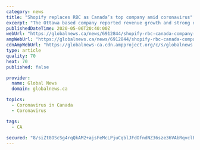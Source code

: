 ```yaml
---
category: news
title: "Shopify replaces RBC as Canada’s top company amid coronavirus"
excerpt: "The Ottawa based company reported revenue growth and strong demand for its services, thanks in part to a boom in online shopping while Canadians practice physical distancing."
publishedDateTime: 2020-05-06T20:40:00Z
webUrl: "https://globalnews.ca/news/6912844/shopify-rbc-canada-company-coronavirus/"
ampWebUrl: "https://globalnews.ca/news/6912844/shopify-rbc-canada-company-coronavirus/amp/"
cdnAmpWebUrl: "https://globalnews-ca.cdn.ampproject.org/c/s/globalnews.ca/news/6912844/shopify-rbc-canada-company-coronavirus/amp/"
type: article
quality: 70
heat: 70
published: false

provider:
  name: Global News
  domain: globalnews.ca

topics:
  - Coronavirus in Canada
  - Coronavirus

tags:
  - CA

secured: "8/siZt8OScSg4rqQkAM2+ajsFeMcLPjuCqblJFdOfndNZ36sze36VAbRqvclEqmM1FhmAHhXti7E3O2THZgLJGCA/ECSzjlFkebxGzcV6hiHNdSXH2bKKbnpFgPHag+kRejNAU6IDCk5+Vedh45RULI2R/+1bSXZXE6eaCABTEzbvEyzzQRfHFQ/vAhR3z204ZjkIzLcW3LVfcLmVabQNMD3p6u2KqCFTSQhnBAmKq5GqJjyviy1h0/hbgrbJGwuCFQa/f9xwv0lZkCUaWHeIUBezg7UcuLFxxRP72JruACT4v0jb5BkIMrz5Q1h/jadmpiF7kUDCDInHnSLmHSonWIyxqOUNYXgm9KKMtiGgQaBHt9PBSikOMufw32Pi1ElIh5FKxhXDwo7hpzE6ReIHORSKjUV6N/38My35KrBRqfgOFmrEnpADG0f2qzy4u7ogZRZoXk4TsXoz2h3hB7vdQwRqQaK7NANLjTpzbSYVtA=;055YjbgF70OrZiaf3/0evg=="
---
```


